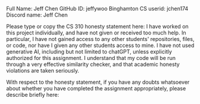 Full Name: Jeff Chen
GitHub ID: jeffywoo
Binghamton CS userid: jchen174
Discord name: Jeff Chen

Please type or copy the CS 310 honesty statement here:
I have worked on this project individually, and have not given or received too much help. In particular, I have not gained access to any other students' repositories, files, or code, nor have I given any other students access to mine. I have not used generative AI, including but not limited to chatGPT, unless explicitly authorized for this assignment. I understand that my code will be run through a very effective similarity checker, and that academic honesty violations are taken seriously.



With respect to the honesty statement, if you have any doubts whatsoever 
about whether you have completed the assignment appropriately, 
please describe briefly here:

